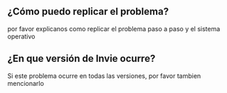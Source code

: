 ## ¿Cómo puedo replicar el problema?
por favor explicanos como replicar el problema paso a paso y el sistema operativo
## ¿En que versión de Invie ocurre?
Si este problema ocurre en todas las versiones, por favor tambien mencionarlo 
